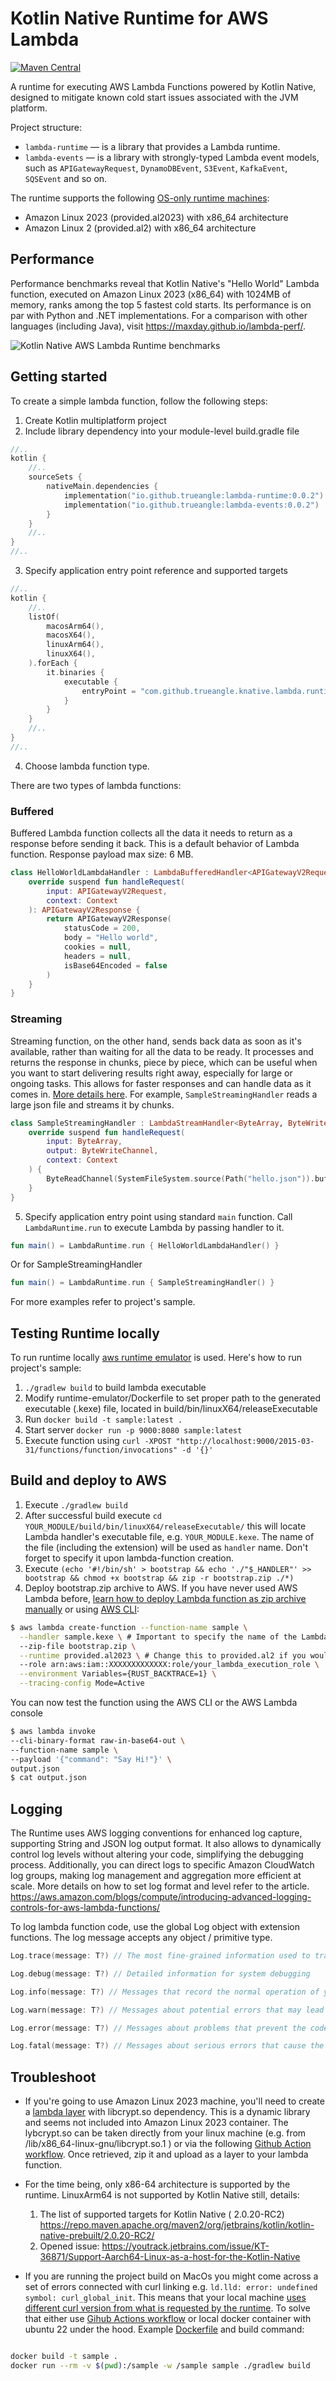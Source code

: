 # Kotlin Native Runtime for AWS Lambda

[![Maven Central](https://maven-badges.herokuapp.com/maven-central/io.github.trueangle/lambda-runtime/badge.svg)](https://maven-badges.herokuapp.com/maven-central/io.github.trueangle/lambda-runtime/badge.svg)

A runtime for executing AWS Lambda Functions powered by Kotlin Native, designed to mitigate known
cold start issues associated with the JVM platform.

Project structure:

- `lambda-runtime` — is a library that provides a Lambda runtime.
- `lambda-events` — is a library with strongly-typed Lambda event models, such
  as `APIGatewayRequest`, `DynamoDBEvent`, `S3Event`, `KafkaEvent`, `SQSEvent` and so on.

The runtime supports the
following [OS-only runtime machines](https://docs.aws.amazon.com/lambda/latest/dg/lambda-runtimes.html):

- Amazon Linux 2023 (provided.al2023) with x86_64 architecture
- Amazon Linux 2 (provided.al2) with x86_64 architecture

## Performance

Performance benchmarks reveal that Kotlin Native's "Hello World" Lambda function, executed on Amazon
Linux 2023 (x86_64) with 1024MB of memory, ranks among the top 5 fastest cold starts. Its
performance is on par with Python and .NET implementations. For a comparison with other languages (including Java), visit https://maxday.github.io/lambda-perf/.

![Kotlin Native AWS Lambda Runtime benchmarks](docs/performance_hello_world.png)

## Getting started

To create a simple lambda function, follow the following steps:

1. Create Kotlin multiplatform project
2. Include library dependency into your module-level build.gradle file

```kotlin
//..
kotlin {
    //..
    sourceSets {
        nativeMain.dependencies {
            implementation("io.github.trueangle:lambda-runtime:0.0.2")
            implementation("io.github.trueangle:lambda-events:0.0.2")
        }
    }
    //..
}
//..
```

3. Specify application entry point reference and supported targets

```kotlin
//..
kotlin {
    //..
    listOf(
        macosArm64(),
        macosX64(),
        linuxArm64(),
        linuxX64(),
    ).forEach {
        it.binaries {
            executable {
                entryPoint = "com.github.trueangle.knative.lambda.runtime.sample.main"
            }
        }
    }
    //..
}
//..
```

4. Choose lambda function type.

There are two types of lambda functions:

### Buffered 
Buffered Lambda function collects all the data it needs to return as a response before sending
it back. This is a default behavior of Lambda function. Response payload max size: 6 MB.

```kotlin
class HelloWorldLambdaHandler : LambdaBufferedHandler<APIGatewayV2Request, APIGatewayV2Response> {
    override suspend fun handleRequest(
        input: APIGatewayV2Request,
        context: Context
    ): APIGatewayV2Response {
        return APIGatewayV2Response(
            statusCode = 200,
            body = "Hello world",
            cookies = null,
            headers = null,
            isBase64Encoded = false
        )
    }
}
```

### Streaming
Streaming function, on the other hand, sends back data as soon as it's available, rather than
waiting for all the data to be ready. It processes and returns the response in chunks, piece by
piece, which can be useful when you want to start delivering results right away, especially for
large or ongoing tasks. This allows for faster responses and can handle data as it comes
in. [More details here](https://docs.aws.amazon.com/lambda/latest/dg/configuration-response-streaming.html).
For example, `SampleStreamingHandler` reads a large json file and streams it by chunks.

```kotlin
class SampleStreamingHandler : LambdaStreamHandler<ByteArray, ByteWriteChannel> {
    override suspend fun handleRequest(
        input: ByteArray,
        output: ByteWriteChannel,
        context: Context
    ) {
        ByteReadChannel(SystemFileSystem.source(Path("hello.json")).buffered()).copyTo(output)
    }
}
```

5. Specify application entry point using standard `main` function. Call `LambdaRuntime.run` to
   execute Lambda
   by passing handler to it.

```kotlin
fun main() = LambdaRuntime.run { HelloWorldLambdaHandler() }
```

Or for SampleStreamingHandler

```kotlin
fun main() = LambdaRuntime.run { SampleStreamingHandler() }

```

For more examples refer to project's sample.

## Testing Runtime locally

To run runtime
locally [aws runtime emulator](https://github.com/aws/aws-lambda-runtime-interface-emulator) is
used. Here's how to run project's sample:

1. `./gradlew build` to build lambda executable
2. Modify runtime-emulator/Dockerfile to set proper path to the generated executable (.kexe) file,
   located in build/bin/linuxX64/releaseExecutable
3. Run `docker build -t sample:latest .`
4. Start server `docker run -p 9000:8080 sample:latest`
5. Execute function
   using `curl -XPOST "http://localhost:9000/2015-03-31/functions/function/invocations" -d '{}'`

## Build and deploy to AWS

1. Execute `./gradlew build`
2. After successful build execute `cd YOUR_MODULE/build/bin/linuxX64/releaseExecutable/` this will
   locate Lambda handler's executable file, e.g. `YOUR_MODULE.kexe`. The name of the file (including
   the extension) will be used as `handler` name. Don't forget to specify it upon
   lambda-function creation.
3. Execute `(echo '#!/bin/sh' > bootstrap && echo './"$_HANDLER"' >> bootstrap && chmod +x bootstrap && zip -r bootstrap.zip ./*)`
4. Deploy bootstrap.zip archive to AWS. If you have never used AWS Lambda
   before, [learn how to deploy Lambda function as zip archive manually](https://docs.aws.amazon.com/lambda/latest/dg/configuration-function-zip.html)
   or
   using [AWS CLI](https://docs.aws.amazon.com/codedeploy/latest/userguide/getting-started-codedeploy.html):

```bash
$ aws lambda create-function --function-name sample \
  --handler sample.kexe \ # Important to specify the name of the Lambda executable
  --zip-file bootstrap.zip \
  --runtime provided.al2023 \ # Change this to provided.al2 if you would like to use Amazon Linux 2
  --role arn:aws:iam::XXXXXXXXXXXXX:role/your_lambda_execution_role \
  --environment Variables={RUST_BACKTRACE=1} \
  --tracing-config Mode=Active
```

You can now test the function using the AWS CLI or the AWS Lambda console

```bash
$ aws lambda invoke
--cli-binary-format raw-in-base64-out \
--function-name sample \
--payload '{"command": "Say Hi!"}' \
output.json
$ cat output.json 
```

## Logging

The Runtime uses AWS logging conventions for enhanced log capture, supporting String and JSON log
output
format. It also allows to dynamically control log levels without altering your code, simplifying
the debugging process. Additionally, you can direct logs to specific Amazon CloudWatch log groups,
making log management and aggregation more efficient at scale. More details on how to set log format
and level refer to the article.
https://aws.amazon.com/blogs/compute/introducing-advanced-logging-controls-for-aws-lambda-functions/

To log lambda function code, use the global Log object with extension functions. The log message
accepts any object / primitive type.

```kotlin
Log.trace(message: T?) // The most fine-grained information used to trace the path of your code's execution

Log.debug(message: T?) // Detailed information for system debugging

Log.info(message: T?) // Messages that record the normal operation of your function

Log.warn(message: T?) // Messages about potential errors that may lead to unexpected behavior if unaddressed

Log.error(message: T?) // Messages about problems that prevent the code from performing as expected

Log.fatal(message: T?) // Messages about serious errors that cause the application to stop functioning
```

## Troubleshoot

- If you're going to use Amazon Linux 2023 machine, you'll need to create
  a [lambda layer](https://docs.aws.amazon.com/lambda/latest/dg/chapter-layers.html) with
  libcrypt.so dependency. This is a dynamic library and seems not included into Amazon Linux 2023
  container. The lybcrypt.so can be taken directly from your linux machine (e.g. from
  /lib/x86_64-linux-gnu/libcrypt.so.1 ) or via the
  following [Github Action workflow](https://github.com/trueangle/kotlin-native-aws-lambda-runtime/actions/workflows/libcrypt.yml).
  Once retrieved, zip it and upload as a layer to your lambda function.

- For the time being, only x86-64 architecture is supported by the runtime. LinuxArm64 is not
  supported by Kotlin Native still, details:
    1. The list of supported targets for Kotlin Native (
       2.0.20-RC2) https://repo.maven.apache.org/maven2/org/jetbrains/kotlin/kotlin-native-prebuilt/2.0.20-RC2/
    2. Opened
       issue: https://youtrack.jetbrains.com/issue/KT-36871/Support-Aarch64-Linux-as-a-host-for-the-Kotlin-Native
- If you are running the project build on MacOs you might come across a set of errors connected with
  curl linking e.g. `ld.lld: error: undefined symbol: curl_global_init`. This means that your local
  machine [uses different curl version from what is requested by the runtime](https://youtrack.jetbrains.com/issue/KTOR-6361/Curl-Error-linking-curl-in-linkDebugExecutableLinuxX64-on-macOS).
  To solve that either
  use [Gihub Actions workflow](https://github.com/trueangle/kotlin-native-aws-lambda-runtime/actions/workflows/buildLinux86_64.yml)
  or local docker container with ubuntu 22 under the hood. Example [Dockerfile](Dockerfile) and
  build command:

```bash

docker build -t sample .
docker run --rm -v $(pwd):/sample -w /sample sample ./gradlew build
```